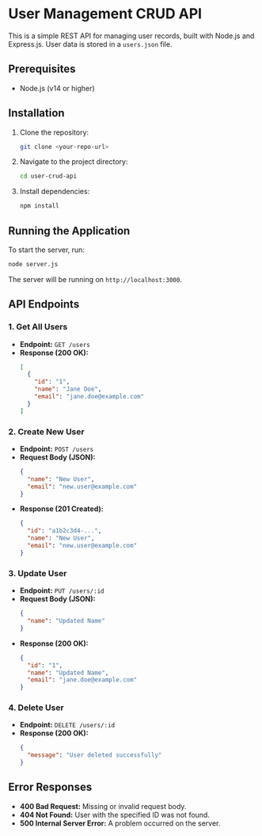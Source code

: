 # User Management CRUD API

This is a simple REST API for managing user records, built with Node.js and Express.js. User data is stored in a `users.json` file.

## Prerequisites

- Node.js (v14 or higher)

## Installation

1.  Clone the repository:
    ```bash
    git clone <your-repo-url>
    ```
2.  Navigate to the project directory:
    ```bash
    cd user-crud-api
    ```
3.  Install dependencies:
    ```bash
    npm install
    ```

## Running the Application

To start the server, run:
```bash
node server.js
```
The server will be running on `http://localhost:3000`.

## API Endpoints

### 1. Get All Users

- **Endpoint:** `GET /users`
- **Response (200 OK):**
  ```json
  [
    {
      "id": "1",
      "name": "Jane Doe",
      "email": "jane.doe@example.com"
    }
  ]
  ```

### 2. Create New User

- **Endpoint:** `POST /users`
- **Request Body (JSON):**
  ```json
  {
    "name": "New User",
    "email": "new.user@example.com"
  }
  ```
- **Response (201 Created):**
  ```json
  {
    "id": "a1b2c3d4-...",
    "name": "New User",
    "email": "new.user@example.com"
  }
  ```

### 3. Update User

- **Endpoint:** `PUT /users/:id`
- **Request Body (JSON):**
  ```json
  {
    "name": "Updated Name"
  }
  ```
- **Response (200 OK):**
  ```json
  {
    "id": "1",
    "name": "Updated Name",
    "email": "jane.doe@example.com"
  }
  ```

### 4. Delete User

- **Endpoint:** `DELETE /users/:id`
- **Response (200 OK):**
  ```json
  {
    "message": "User deleted successfully"
  }
  ```

## Error Responses

- **400 Bad Request:** Missing or invalid request body.
- **404 Not Found:** User with the specified ID was not found.
- **500 Internal Server Error:** A problem occurred on the server.
